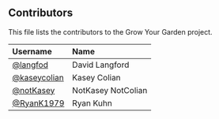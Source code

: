
## Contributors

This file lists the contributors to the Grow Your Garden project.

| Username | Name |
| :------- | :--- |
| [@langfod](https://github.com/langfod) | David Langford |
| [@kaseycolian](https://github.com/kaseycolian) | Kasey Colian |
| [@notKasey](https://github.com/notKasey) | NotKasey NotColian |
| [@RyanK1979](https://github.com/RyanK1979) | Ryan Kuhn |


